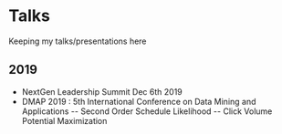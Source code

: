 # Talks

Keeping my talks/presentations here

## 2019
- NextGen Leadership Summit Dec 6th 2019
- DMAP 2019 : 5th International Conference on Data Mining and Applications
-- Second Order Schedule Likelihood
-- Click Volume Potential Maximization

